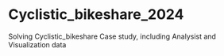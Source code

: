 # Cyclistic_bikeshare_2024
Solving Cyclistic_bikeshare Case study, including Analysist and Visualization data
